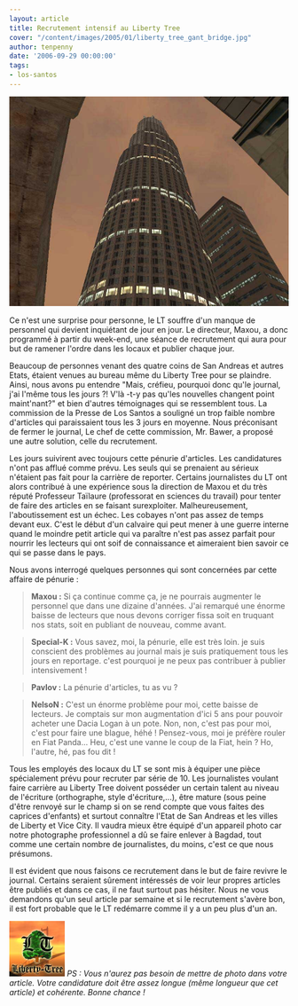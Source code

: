 ```yaml
---
layout: article
title: Recrutement intensif au Liberty Tree
cover: "/content/images/2005/01/liberty_tree_gant_bridge.jpg"
author: tenpenny
date: '2006-09-29 00:00:00'
tags:
- los-santos
---
```


![](/content/images/2005/01/newbuilding.jpg)

Ce n'est une surprise pour personne, le LT souffre d'un manque de personnel qui devient inquiétant de jour en jour. Le directeur, Maxou, a donc programmé&nbsp;à partir du week-end, une séance de recrutement qui aura pour but de ramener l'ordre dans les locaux et publier chaque jour.

Beaucoup de personnes venant des quatre coins de San Andreas et autres Etats, étaient venues au bureau même du Liberty Tree pour se plaindre. Ainsi, nous avons pu entendre "Mais, créfieu, pourquoi donc qu'le journal, j'ai l'même tous les jours ?! V'là -t-y pas qu'les nouvelles changent point maint'nant?" et bien d'autres témoignages qui se ressemblent tous. La commission de la Presse de Los Santos a souligné un trop faible nombre d'articles qui paraissaient tous les 3 jours en moyenne. Nous préconisant de fermer le journal, Le chef de cette commission, Mr. Bawer, a proposé une autre solution, celle du recrutement.

Les jours suivirent avec toujours cette pénurie d'articles. Les candidatures n'ont pas afflué comme prévu. Les seuls qui se prenaient au sérieux n'étaient pas fait pour la carrière de reporter. Certains journalistes du LT ont alors&nbsp;contribué à une expérience sous la direction de Maxou et du très réputé Professeur Taïlaure (professorat en sciences du travail)&nbsp;pour tenter de faire des articles en se faisant surexploiter. Malheureusement, l'aboutissement est un échec. Les cobayes n'ont pas assez de temps devant eux. C'est le début d'un calvaire qui peut mener à une guerre interne quand le moindre petit article qui va paraître n'est pas assez parfait pour nourrir les lecteurs qui ont soif de connaissance et aimeraient bien savoir ce qui se passe dans le pays.

Nous avons interrogé quelques personnes qui sont concernées par cette affaire de pénurie :

> **Maxou :** Si ça continue comme ça, je ne pourrais augmenter le personnel que dans une dizaine d'années. J'ai remarqué une énorme baisse de lecteurs que nous devons corriger fissa soit en truquant nos stats, soit en publiant de nouveau, comme avant.

> **Special-K :** Vous savez, moi, la pénurie, elle est très loin. je suis conscient des problèmes au journal mais je suis pratiquement tous les jours en reportage. c'est pourquoi je ne peux pas contribuer à publier intensivement !

> **Pavlov :** La pénurie d'articles, tu as vu ?

> **NelsoN :** C'est un énorme problème pour moi, cette baisse de lecteurs. Je comptais sur mon augmentation d'ici 5 ans pour pouvoir acheter une Dacia Logan à un pote. Non, non, c'est pas pour moi, c'est pour faire une blague, héhé ! Pensez-vous, moi je préfère rouler en Fiat Panda... Heu, c'est une vanne le coup de la Fiat, hein ? Ho, l'autre, hé, pas fou dit !

Tous les employés des locaux du LT se sont mis à équiper une pièce spécialement prévu pour recruter par série de 10. Les journalistes voulant faire carrière au Liberty Tree doivent posséder un certain talent au niveau de l'écriture (orthographe, style d'écriture,...), être mature (sous peine d'être renvoyé sur le champ si on se rend compte que vous faites des caprices d'enfants) et surtout connaître l'Etat de San Andreas et les villes de Liberty et Vice City. Il vaudra mieux être équipé d'un appareil photo car notre photographe professionnel a dû se faire enlever à Bagdad, tout comme une certain nombre de journalistes,&nbsp;du moins, c'est ce que nous présumons.

Il est évident que nous faisons ce recrutement dans le but de faire revivre le journal. Certains seraient sûrement intéressés de voir leur propres articles être publiés et dans ce cas, il ne faut surtout pas hésiter. Nous ne vous demandons qu'un seul article par semaine et si le recrutement s'avère bon, il est fort probable que le LT redémarre comme il y a un peu plus d'un an.

![](/content/images/2005/01/liberty_tree_gant_bridge.jpg)
_PS : Vous n'aurez pas besoin de mettre de photo dans votre article. Votre candidature doit être assez longue (même longueur que cet article) et cohérente. Bonne chance !_

<!--kg-card-end: markdown-->
